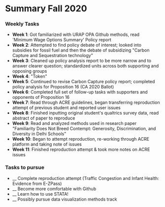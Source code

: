 # Summary Fall 2020

 ### Weekly Tasks

 * __Week 1__: Got familiarized with URAP OPA Github methods, read 'Minimum Wage Options Summary' Policy report
 * __Week 2__: Attempted to find policy debate of interest; looked into subsidies for fossil fuel and then the debate of subsidizing "Carbon Capture and Sequestration technology"
 * __Week 3__: Cleaned up policy analysis report to be more narrow and to answer clearer question; standardized units across both supporting and opposing groups
 * __Week 4__: "Token"
 * __Week 5__: Continued to revise Carbon Capture policy report; completed policy analysis for Proposition 16 (CA 2020 Ballot)
 * __Week 6__: Completed full set of follow-up tasks with supporters and opponents of Proposition 16
 * __Week 7__: Read through ACRE guidelines, began transferring reproduction attempt of previous student and reported user issues
 * __Week 8__: Finished inputting original student's qualtrics survey data, read abstract of paper to reproduce
 * __Week 9__: Read and analyzed methods used in research paper "Familiarity Does Not Breed Contempt: Generosity, Discrimination, and Diversity in Delhi Schools"
 * __Week 10__: Began to attempt reproduction, re-working through ACRE platform and taking note of issues
 * __Week 11__: Finished reproduction attempt & took more notes on ACRE issues

 ### Tasks to pursue
 * __ Complete reproduction attempt (Traffic Congestion and Infant Health: Evidence from E-ZPass)
 * __ Become more comfortable with Github
 * __ Learn how to use STATA!
 * __ Possibly pursue data visualization methods track
